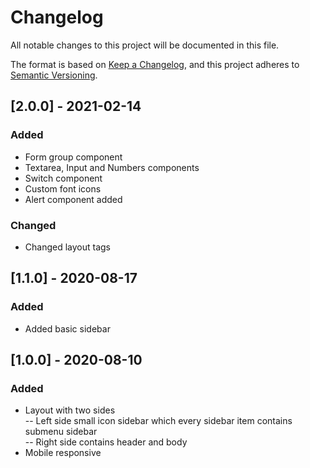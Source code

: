 # Changelog
All notable changes to this project will be documented in this file.

The format is based on [Keep a Changelog](https://keepachangelog.com/en/1.0.0/),
and this project adheres to [Semantic Versioning](https://semver.org/spec/v2.0.0.html).

## [2.0.0] - 2021-02-14
### Added
- Form group component
- Textarea, Input and Numbers components
- Switch component
- Custom font icons
- Alert component added
### Changed
- Changed layout tags 

## [1.1.0] - 2020-08-17
### Added
- Added basic sidebar

## [1.0.0] - 2020-08-10
### Added
- Layout with two sides  
-- Left side small icon sidebar which every sidebar item contains submenu sidebar  
-- Right side contains header and body  
- Mobile responsive